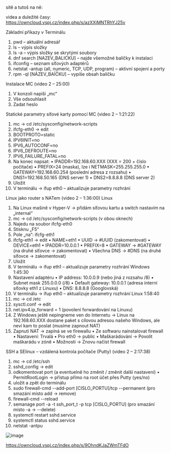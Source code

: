 sítě a tutoš na ně:

videa a duležité časy:
https://owncloud.vspj.cz/index.php/s/azXXjMNTRhYJ25v

Základní příkazy v Terminálu
  1.	pwd – aktuální adresář
  2.	ls – výpis složky
  3.	ls -a – výpis složky se skrytými soubory
  4.	dnf search [NAZEV_BALICKU] – najde všemožné balíčky k instalaci
  5.	ifconfig – seznam síťových adaptérů
  6.	netstat -antup (all, numeric, TCP, UDP, program) – aktivní spojení a porty
  7.	rpm -ql [NÁZEV_BAÍČKU] – vypíše obsah balíčku

Instalace MC (video 2 – 25:00)
  1.	V konzoli napíši „mc“
  2.	Vše odsouhlasit
  3.	Zadat heslo

Statické parametry síťové karty pomocí MC (video 2 – 1:21:22)
  1.	mc -> cd /etc/sysconfig/network-scripts
  2.	ifcfg-eth0 -> edit
  3.	BOOTPROTO=static
  4.	IPV6INIT=no
  5.	IPV6_AUTOCONF=no
  6.	IPV6_DEFROUTE=no
  7.	IPV6_FAILURE_FATAL=no
  8.	Na konec napsat:
    •	IPADDR=192.168.60.XXX (XXX = 200 + číslo počítače)
    •	PREFIX=24 (maska), lze i NETMASK=255.255.255.0
    •	GATEWAY=192.168.60.254 (poslední adresa z rozsahu)
    •	DNS1=192.168.50.165 (DNS server 1)
    •	DNS2=8.8.8.8 (DNS server 2)
  9.	Uložit
  10.	V terminálu -> ifup eth0 – aktualizuje parametry rozhrání


Linux jako router s NATem (video 2 – 1:36:00)
Linux
  1.	Na Linux mašině v Hyper-V -> přidám síťovou kartu a switch nastavím na „internal“
  2.	mc -> cd /etc/sysconfig/network-scripts (v obou oknech)
  3.	Najedu na soubor ifcfg-eth0
  4.	Stisknu „F5“
  5.	Pole „na“: ifcfg-eth1
  6.	ifcfg-eth1 -> edit
    •	NAME=eth1
    •	UUID -> #UUID (zakomentovat)
    •	DEVICE=eth1
    •	IPADDR=10.0.0.1
    •	PREFIX=8
    •	GATEWAY -> #GATEWAY (na druhé síťovce -> zakomentovat)
    •	Všechna DNS -> #DNS (na druhé síťovce -> zakomentovat)
  7.	Uložit
  8.	V terminálu -> ifup eth1 – aktualizuje parametry rozhrání
Windows 1:45:30
  9.	Nastavení adaptéru
    •	IP address: 10.0.0.9 (nebo jiná z rozsahu /8)
    •	Subnet mask 255.0.0.0 (/8)
    •	Default gateway: 10.0.0.1 (adresa interní síťovky eth1 z Linuxu)
    •	DNS: 8.8.8.8 (Googlovská)
  10.	V terminálu -> ifup eth0 – aktualizuje parametry rozhrání
Linux 1:58:40
  11.	mc -> cd /etc
  12.	sysctl.conf -> edit
  13.	net.ipv4.ip_forward = 1 (povolení forwardování na Linuxu)
  14.	Z Windows ještě nepingneme ven do Internetu -> Linux na 192.168.60.XXX dostane paket s cílovou adresou našeho Windows, ale neví kam to poslat (musíme zapnout NAT)
  15.	Zapnutí NAT -> zapíná se ve firewallu
    •	Ze softwaru nainstalovat firewall
    •	Nastavení: Trvalá
    •	Pro eth0 -> public
    •	Maškarádování -> Povolit maškarádu v zóně
    •	Možnosti -> Znovu načíst firewall

SSH a SElinux – vzdálená kontrola počítače (Putty) (video 2 – 2:17:38)
  1.	mc -> cd /etc/ssh
  2.	sshd_config -> edit
  3.	odkomentovat port (a eventuelně ho změnit / změnit další nastavení)
    •	PermitRootLogin -> přístup přímo na root účet přes Putty (yes/no)
  4.	uložit a zpět do terminálu
  5.	sudo firewall-cmd --add-port [CISLO_PORTU]/tcp --permanent 
    (pro smazání místo add -> remove)
  6.	firewall-cmd --reload
  7.	semanage port -a -t ssh_port_t -p tcp [CISLO_PORTU] 
    (pro smazání místo -a -> --delete)
  8.	systemctl restart sshd.service 
  9.	systemctl status sshd.service 
  10.	netstat -antpu 

![image](https://github.com/user-attachments/assets/95fb9fac-7147-4501-b0c2-5d42fbd16f5c)


https://owncloud.vspj.cz/index.php/s/9OhndKJaZWmTFdO
